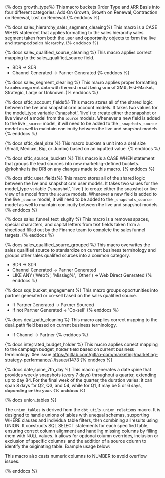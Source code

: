 {% docs growth_type%}
This macro buckets Order Type and ARR Basis into four different categories: Add-On Growth, Growth on Renewal, Contraction on Renewal, Lost on Renewal.
{% enddocs %}

{% docs sales_hierarchy_sales_segment_cleaning%}
This macro is a CASE WHEN statement that applies formatting to the sales hierarchy sales segment taken from both the user and opportunity objects to form the live and stamped sales hierarchy.
{% enddocs %}

{% docs sales_qualified_source_cleaning %}
This macro applies correct mapping to the sales_qualified_source field.
* BDR -> SDR
* Channel Generated -> Partner Generated
{% enddocs %}

{% docs sales_segment_cleaning %}
This macro applies proper formatting to sales segment data with the end result being one of SMB, Mid-Market, Strategic, Large or Unknown.
{% enddocs %}

{% docs sfdc_account_fields%}
This macro stores all of the shared logic between the live and snapshot crm account models. It takes two values for the model_type variable ('snapshot', 'live') to create either the snapshot or live view of a model from the `source` models. Whenever a new field is added to the live `_source` model, it will need to be added to the `_snapshots_source` model as well to maintain continuity between the live and snapshot models.
{% enddocs %}

{% docs sfdc_deal_size %}
This macro buckets a unit into a deal size (Small, Medium, Big, or Jumbo) based on an inputted value.
{% enddocs %}

{% docs sfdc_source_buckets %}
This macro is a CASE WHEN statement that groups the lead sources into new marketing-defined buckets. @rkohnke is the DRI on any changes made to this macro.
{% enddocs %}

{% docs sfdc_user_fields%}
This macro stores all of the shared logic between the live and snapshot crm user models. It takes two values for the model_type variable ('snapshot', 'live') to create either the snapshot or live view of a model from the `source` models. Whenever a new field is added to the live `_source` model, it will need to be added to the `_snapshots_source` model as well to maintain continuity between the live and snapshot models.
{% enddocs %}

{% docs sales_funnel_text_slugify %}
This macro is a removes spaces, special characters, and capital letters from text fields taken from a sheetload filled out by the Finance team to complete the sales funnel targets.
{% enddocs %}

{% docs sales_qualified_source_grouped %}
This macro overwrites the sales qualified source to standardize on current business terminology and groups other sales qualifed sources into a common category.
* BDR -> SDR
* Channel Generated -> Partner Generated
* LIKE ANY ('Web%', 'Missing%', 'Other') -> Web Direct Generated
{% enddocs %}

{% docs sqs_bucket_engagement %}
This macro groups opportunities into partner generated or co-sell based on the sales qualified source.
* If Partner Generated -> Partner Sourced
* If not Partner Generated -> 'Co-sell'
{% enddocs %}

{% docs deal_path_cleaning %}
This macro applies correct mapping to the deal_path field based on current business terminology.
* If Channel -> Partner
{% enddocs %}


{% docs integrated_budget_holder %}
This macro applies correct mapping to the campaign budget_holder field based on current business terminology. See issue https://gitlab.com/gitlab-com/marketing/marketing-strategy-performance/-/issues/1473
{% enddocs %}


{% docs date_spine_7th_day %}
This macro generates a date spine that provides weekly snapshots (every 7 days) throughout a quarter, extending up to day 84. For the final week of the quarter, the duration varies: it can span 8 days for Q2, Q3, and Q4, while for Q1, it may be 5 or 6 days, depending on the year.
{% enddocs %}


{% docs union_tables %}

The `union_tables` is derived from the `dbt_utils.union_relations` macro. It is designed to handle unions of tables with unequal schemas, supporting WHERE clauses and individual table filters, then combining all results using UNION. It constructs SQL SELECT statements for each specified table, ensuring correct column alignment and handling missing columns by filling them with NULL values. It allows for optional column overrides, inclusion or exclusion of specific columns, and the addition of a source column to identify the originating table. Example usage below:

This macro also casts numeric columns to NUMBER to avoid overflow issues.

{% enddocs %}